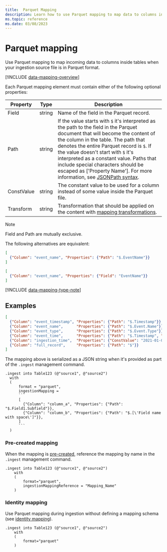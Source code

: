 ```yaml
---
title:  Parquet Mapping
description: Learn how to use Parquet mapping to map data to columns inside tables upon ingestion.
ms.topic: reference
ms.date: 03/08/2023
---
```



# Parquet mapping

Use Parquet mapping to map incoming data to columns inside tables when your ingestion source file is in Parquet format.

[!INCLUDE [data-mapping-overview](../../includes/data-mapping-overview.md)]

Each Parquet mapping element must contain either of the following optional properties:

| Property   | Type   | Description                                                                                                                                                                                                                                                                                                                                                                                                                                  |
|------------|--------|----------------------------------------------------------------------------------------------------------------------------------------------------------------------------------------------------------------------------------------------------------------------------------------------------------------------------------------------------------------------------------------------------------------------------------------------|
| Field      | string | Name of the field in the Parquet record.                                                                                                                                                                                                                                                                                                                                                                                                     |
| Path       | string | If the value starts with `$` it's interpreted as the path to the field in the Parquet document that will become the content of the column in the table. The path that denotes the entire Parquet record is `$`. If the value doesn't start with `$` it's interpreted as a constant value. Paths that include special characters should be escaped as [\'Property Name\']. For more information, see [JSONPath syntax](../query/jsonpath.md). |
| ConstValue | string | The constant value to be used for a column instead of some value inside the Parquet file.                                                                                                                                                                                                                                                                                                                                                    |
| Transform  | string | Transformation that should be applied on the content with [mapping transformations](mappings.md#mapping-transformations).                                                                                                                                                                                                                                                                                                                    |

>[!NOTE]
>
> Field and Path are mutually exclusive.
>
> The following alternatives are equivalent:
>
> ``` json
> [
>   {"Column": "event_name", "Properties": {"Path": "$.EventName"}}
> ]
> ```
>
> ``` json
> [
>   {"Column": "event_name", "Properties": {"Field": "EventName"}}
> ]
> ```

[!INCLUDE [data-mapping-type-note](../../includes/data-mapping-type-note.md)]

## Examples

```json
[
  {"Column": "event_timestamp", "Properties": {"Path": "$.Timestamp"}},
  {"Column": "event_name",      "Properties": {"Path": "$.Event.Name"}},
  {"Column": "event_type",      "Properties": {"Path": "$.Event.Type"}},
  {"Column": "event_time",      "Properties": {"Path": "$.Timestamp", "Transform": "DateTimeFromUnixMilliseconds"}},
  {"Column": "ingestion_time",  "Properties": {"ConstValue": "2021-01-01T10:32:00"}},
  {"Column": "full_record",     "Properties": {"Path": "$"}}
]
```

The mapping above is serialized as a JSON string when it's provided as part of the `.ingest` management command.

````kusto
.ingest into Table123 (@"source1", @"source2")
  with
  (
      format = "parquet",
      ingestionMapping =
      ```
      [
        {"Column": "column_a", "Properties": {"Path": "$.Field1.Subfield"}},
        {"Column": "column_b", "Properties": {"Path": "$.[\'Field name with space\']"}},
      ]
      ```
  )
````

### Pre-created mapping

When the mapping is [pre-created](create-ingestion-mapping-command.md), reference the mapping by name in the `.ingest` management command.

```kusto
.ingest into Table123 (@"source1", @"source2")
    with
    (
        format="parquet",
        ingestionMappingReference = "Mapping_Name"
    )
```

### Identity mapping

Use Parquet mapping during ingestion without defining a mapping schema (see [identity mapping](mappings.md#identity-mapping)).

```kusto
.ingest into Table123 (@"source1", @"source2")
    with
    (
        format="parquet"
    )
```
